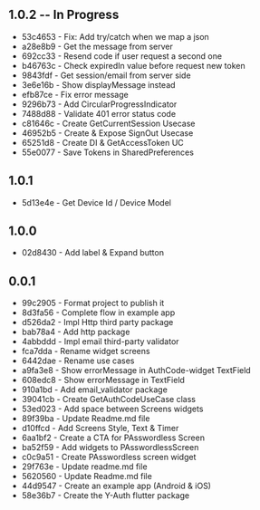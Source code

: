## 1.0.2 -- In Progress

* 53c4653 - Fix: Add try/catch when we map a json <Yesferal Cueva>
* a28e8b9 - Get the message from server <Yesferal Cueva>
* 692cc33 - Resend code if user request a second one <Yesferal Cueva>
* b46763c - Check expiredIn value before request new token <Yesferal Cueva>
* 9843fdf - Get session/email from server side <Yesferal Cueva>
* 3e6e16b - Show displayMessage instead <Yesferal Cueva>
* efb87ce - Fix error message <Yesferal Cueva>
* 9296b73 - Add CircularProgressIndicator <Yesferal Cueva>
* 7488d88 - Validate 401 error status code <Yesferal Cueva>
* c81646c - Create GetCurrentSession Usecase <Yesferal Cueva>
* 46952b5 - Create & Expose SignOut Usecase <Yesferal Cueva>
* 65251d8 - Create DI & GetAccessToken UC <Yesferal Cueva>
* 55e0077 - Save Tokens in SharedPreferences <Yesferal Cueva>

## 1.0.1

* 5d13e4e - Get Device Id / Device Model <Yesferal Cueva>

## 1.0.0

* 02d8430 - Add label & Expand button <Yesferal Cueva>

## 0.0.1

* 99c2905 - Format project to publish it <Yesferal Cueva>
* 8d3fa56 - Complete flow in example app <Yesferal Cueva>
* d526da2 - Impl Http third party package <Yesferal Cueva>
* bab78a4 - Add http package <Yesferal Cueva>
* 4abbddd - Impl email third-party validator <Yesferal Cueva>
* fca7dda - Rename widget screens <Yesferal Cueva>
* 6442dae - Rename use cases <Yesferal Cueva>
* a9fa3e8 - Show errorMessage in AuthCode-widget TextField <Yesferal Cueva>
* 608edc8 - Show errorMessage in TextField <Yesferal Cueva>
* 910a1bd - Add email_validator package <Yesferal Cueva>
* 39041cb - Create GetAuthCodeUseCase class <Yesferal Cueva>
* 53ed023 - Add space between Screens widgets <Yesferal Cueva>
* 89f39ba - Update Readme.md file <Yesferal Cueva>
* d10ffcd - Add Screens Style, Text & Timer <Yesferal Cueva>
* 6aa1bf2 - Create a CTA for PAsswordless Screen <Yesferal Cueva>
* ba52f59 - Add widgets to PAsswordlessScreen <Yesferal Cueva>
* c0c9a51 - Create PAsswordless screen widget <Yesferal Cueva>
* 29f763e - Update readme.md file <Yesferal Cueva>
* 5620560 - Update Readme.md file <Yesferal Cueva>
* 44d9547 - Create an example app (Android & iOS) <Yesferal Cueva>
* 58e36b7 - Create the Y-Auth flutter package <Yesferal Cueva>
